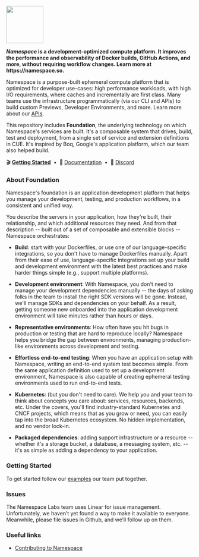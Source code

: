 <p>
  <a href="https://namespace.so">
    <img src="https://storage.googleapis.com/namespacelabs-docs-assets/gh/banner.svg" height="100">
  </a>
</p>

<p>
  <b><i>Namespace</i> is a development-optimized compute platform. It improves the performance and observability of Docker builds, GitHub Actions, and more, without requiring workflow changes. Learn more at https://namespace.so.</b>

Namespace is a purpose-built ephemeral compute platform that is optimized for developer use-cases: high performance workloads, with high I/O requirements, where caches and incrementally are first class. Many teams use the infrastructure programmatically (via our CLI and APIs) to build custom Previews, Developer Environments, and more. Learn more about our [APIs](https://buf.build/namespace/cloud).

</p>

<p>
  This repository includes <b>Foundation</b>, the underlying technology on which Namespace's services are built. It's a composable system that drives, build, test and deployment, from a single set of service and extension definitions in CUE. It's inspired by Boq, Google's application platform, which our team also helped build.
</p>

<p>

</p>

<div>
 🎬 <a href="https://namespace.so/docs/solutions/github-actions?utm_source=github"><b>Getting Started</b></a>
 <span>&nbsp;•&nbsp;</span>
 🗼 <a href="https://namespace.so/docs?utm_source=github">Documentation</a>
 <span>&nbsp;•&nbsp;</span>
 💬 <a href="https://community.namespace.so/discord">Discord</a>
</div>

### **About Foundation**

Namespace's foundation is an application development platform that helps you manage your development, testing,
and production workflows, in a consistent and unified way.

You describe the servers in your application, how they're built, their relationship, and which
additional resources they need. And from that description -- built out of a set of composable and
extensible blocks -- Namespace orchestrates:

- **Build**: start with your Dockerfiles, or use one of our language-specific integrations, so you
  don't have to manage Dockerfiles manually. Apart from their ease of use, language-specific
  integrations set up your build and development environment with the latest best practices and make
  harder things simple (e.g., support multiple platforms).

- **Development environment**: With Namespace, you don't need to manage your development
  dependencies manually -- the days of asking folks in the team to install the right SDK versions
  will be gone. Instead, we'll manage SDKs and dependencies on your behalf. As a result, getting
  someone new onboarded into the application development environment will take minutes rather than
  hours or days.

- **Representative environments**: How often have you hit bugs in production or testing that are
  hard to reproduce locally? Namespace helps you bridge the gap between environments, managing
  production-like environments across development and testing.

- **Effortless end-to-end testing**: When you have an application setup with Namespace, writing an
  end-to-end system test becomes simple. From the same application definition used to set up a
  development environment, Namespace is also capable of creating ephemeral testing environments used
  to run end-to-end tests.

- **Kubernetes**: (but you don't need to care). We help you and your team to think about concepts
  you care about: services, resources, backends, etc. Under the covers, you'll find
  industry-standard Kubernetes and CNCF projects, which means that as you grow or need, you can
  easily tap into the broad Kubernetes ecosystem. No hidden implementation, and no vendor lock-in.

- **Packaged dependencies**: adding support infrastructure or a resource -- whether it's a storage
  bucket, a database, a messaging system, etc. -- it's as simple as adding a dependency to your
  application.

### **Getting Started**

To get started follow our [examples](https://namespacelabs.dev/examples) our team put
together.

### **Issues**

The Namespace Labs team uses Linear for issue management. Unfortunately, we haven’t yet found a way
to make it available to everyone. Meanwhile, please file issues in Github, and we’ll follow up on
them.

### **Useful links**

- [Contributing to Namespace](/CONTRIBUTING.md)
